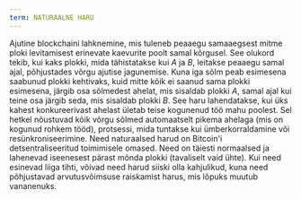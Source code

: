 ```yaml
---
term: NATURAALNE HARU
---
```


Ajutine blockchaini lahknemine, mis tuleneb peaaegu samaaegsest mitme ploki levitamisest erinevate kaevurite poolt samal kõrgusel. See olukord tekib, kui kaks plokki, mida tähistatakse kui $A$ ja $B$, leitakse peaaegu samal ajal, põhjustades võrgu ajutise jagunemise. Kuna iga sõlm peab esimesena saabunud plokki kehtivaks, kuid mitte kõik ei saanud sama plokki esimesena, järgib osa sõlmedest ahelat, mis sisaldab plokki $A$, samal ajal kui teine osa järgib seda, mis sisaldab plokki $B$. See haru lahendatakse, kui üks kahest konkureerivast ahelast ületab teise kogunenud töö mahu poolest. Sel hetkel nõustuvad kõik võrgu sõlmed automaatselt pikema ahelaga (mis on kogunud rohkem tööd), protsessi, mida tuntakse kui ümberkorraldamine või resünkroniseerimine. Need naturaalsed harud on Bitcoin'i detsentraliseeritud toimimisele omased. Need on täiesti normaalsed ja lahenevad iseenesest pärast mõnda plokki (tavaliselt vaid ühte). Kui need esinevad liiga tihti, võivad need harud siiski olla kahjulikud, kuna need põhjustavad arvutusvõimsuse raiskamist harus, mis lõpuks muutub vananenuks.